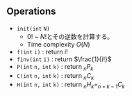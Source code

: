 ## Operations

- $\mathtt{init(int\ N)}$
	- $0!$ ~ $N!$とその逆数を計算する。
	- Time complexity $O(N)$
- $\mathtt{f(int\ i)}$ : return $i!$
- $\mathtt{finv(int\ i)}$ : return $\frac{1}{i!}$
- $\mathtt{P(int\ n,\ int\ k)}$ : return $_nP_k$
- $\mathtt{C(int\ n,\ int\ k)}$ : return $_nC_k$
- $\mathtt{H(int\ n,\ int\ k)}$ : return $_nH_k = _{n+k-1}C_k$
